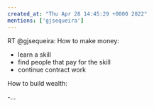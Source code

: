 ```yaml
---
created_at: "Thu Apr 28 14:45:29 +0000 2022"
mentions: ['gjsequeira']
---
```


RT @gjsequeira: How to make money:

- learn a skill
- find people that pay for the skill
- continue contract work

How to build wealth:

-…